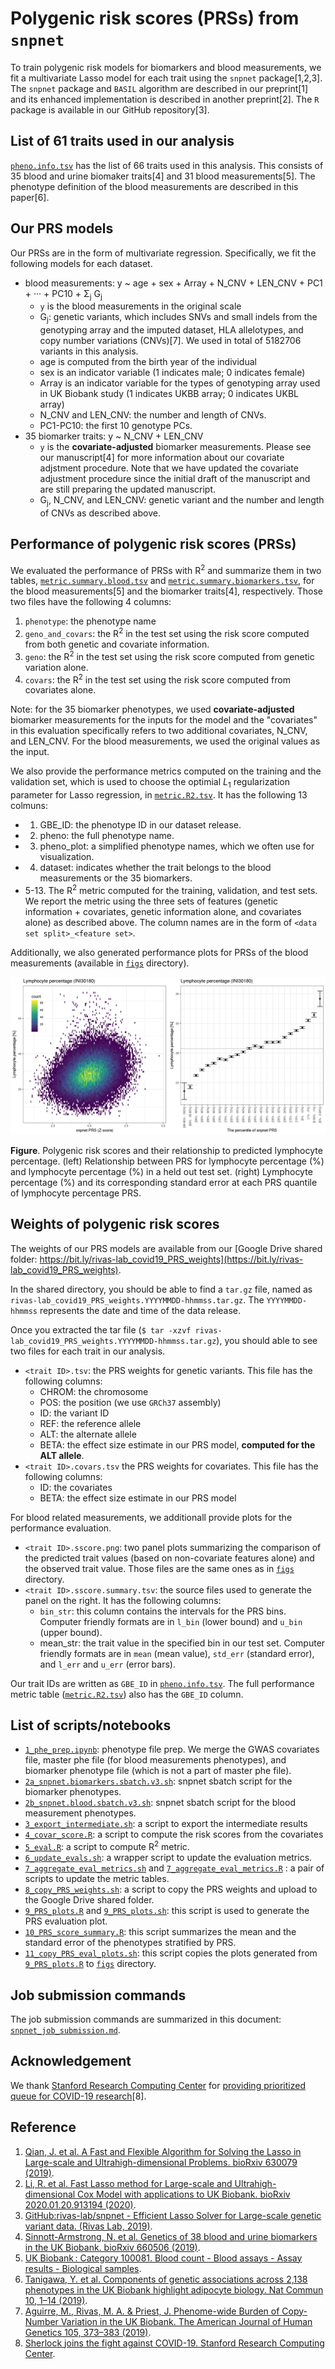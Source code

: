 # Polygenic risk scores (PRSs) from `snpnet`

To train polygenic risk models for biomarkers and blood measurements, we fit a multivariate Lasso model for each trait using the `snpnet` package[1,2,3]. The `snpnet` package and `BASIL` algorithm are described in our preprint[1] and its enhanced implementation is described in another preprint[2]. The `R` package is available in our GitHub repository[3].

## List of 61 traits used in our analysis

[`pheno.info.tsv`](pheno.info.tsv) has the list of 66 traits used in this analysis. This consists of 35 blood and urine biomaker traits[4] and 31 blood measurements[5]. The phenotype definition of the blood measurements are described in this paper[6].

## Our PRS models

Our PRSs are in the form of multivariate regression. Specifically, we fit the following models for each dataset.

- blood measurements: y ~ age + sex + Array + N_CNV + LEN_CNV + PC1 + &middot;&middot;&middot; + PC10 + &Sigma;<sub>j</sub> G<sub>j</sub>
  - `y` is the blood measurements in the original scale
  - G<sub>j</sub>: genetic variants, which includes SNVs and small indels from the genotyping array and the imputed dataset, HLA allelotypes, and copy number variations (CNVs)[7]. We used in total of 5182706 variants in this analysis.
  - age is computed from the birth year of the individual
  - sex is an indicator variable (1 indicates male; 0 indicates female)
  - Array is an indicator variable for the types of genotyping array used in UK Biobank study (1 indicates UKBB array; 0 indicates UKBL array)
  - N_CNV and LEN_CNV: the number and length of CNVs.
  - PC1-PC10: the first 10 genotype PCs.
- 35 biomarker traits: y ~ N_CNV + LEN_CNV
  - `y` is the **covariate-adjusted** biomarker measurements. Please see our manuscript[4] for more information about our covariate adjstment procedure. Note that we have updated the covariate adjustment procedure since the initial draft of the manuscript and are still preparing the updated manuscript.
  - G<sub>j</sub>, N_CNV, and LEN_CNV: genetic variant and the number and length of CNVs as described above.

## Performance of polygenic risk scores (PRSs)

We evaluated the performance of PRSs with R<sup>2</sup> and summarize them in two tables, [`metric.summary.blood.tsv`](metric.summary.blood.tsv) and [`metric.summary.biomarkers.tsv`](metric.summary.biomarkers.tsv), for the blood measurements[5] and the biomarker traits[4], respectively. Those two files have the following 4 columns:

1. `phenotype`: the phenotype name
2. `geno_and_covars`: the R<sup>2</sup> in the test set using the risk score computed from both genetic and covariate information.
3. `geno`: the R<sup>2</sup> in the test set using the risk score computed from genetic variation alone.
4. `covars`: the R<sup>2</sup> in the test set using the risk score computed from covariates alone.

Note: for the 35 biomarker phenotypes, we used **covariate-adjusted** biomarker measurements for the inputs for the model and the "covariates" in this evaluation specifically refers to two additional covariates, N_CNV, and LEN_CNV. For the blood measurements, we used the original values as the input.

We also provide the performance metrics computed on the training and the validation set, which is used to choose the optimial _L_<sub>1</sub> regularization parameter for Lasso regression, in [`metric.R2.tsv`](metric.R2.tsv). It has the following 13 colmuns:

- 1. GBE_ID: the phenotype ID in our dataset release.
- 2. pheno: the full phenotype name.
- 3. pheno_plot: a simplified phenotype names, which we often use for visualization.
- 4. dataset: indicates whether the trait belongs to the blood measurements or the 35 biomarkers.
- 5-13. The R<sup>2</sup> metric computed for the training, validation, and test sets. We report the metric using the three sets of features (genetic information + covariates, genetic information alone, and covariates alone) as described above. The column names are in the form of `<data set split>_<feature set>`.

Additionally, we also generated performance plots for PRSs of the blood measurements (available in [`figs`](figs) directory).

![PRS.eval.Lymphocyte_percentage.png](figs/PRS.eval.Lymphocyte_percentage.png)

 **Figure**. Polygenic risk scores and their relationship to predicted lymphocyte percentage. (left) Relationship between PRS for lymphocyte percentage (%) and lymphocyte percentage (%) in a held out test set. (right) Lymphocyte percentage (%) and its corresponding standard error at each PRS quantile of lymphocyte percentage PRS.

## Weights of polygenic risk scores

The weights of our PRS models are available from our [Google Drive shared folder: https://bit.ly/rivas-lab_covid19_PRS_weights](https://bit.ly/rivas-lab_covid19_PRS_weights).

In the shared directory, you should be able to find a `tar.gz` file, named as `rivas-lab_covid19_PRS_weights.YYYYMMDD-hhmmss.tar.gz`. The `YYYYMMDD-hhmmss` represents the date and time of the data release.

Once you extracted the tar file (`$ tar -xzvf rivas-lab_covid19_PRS_weights.YYYYMMDD-hhmmss.tar.gz`), you should able to see two files for each trait in our analysis.

- `<trait ID>.tsv`: the PRS weights for genetic variants. This file has the following columns:
  - CHROM: the chromosome
  - POS: the position (we use `GRCh37` assembly)
  - ID: the variant ID
  - REF: the reference allele
  - ALT: the alternate allele
  - BETA: the effect size estimate in our PRS model, **computed for the ALT allele**.
- `<trait ID>.covars.tsv` the PRS weights for covariates. This file has the following columns:
  - ID: the covariates
  - BETA: the effect size estimate in our PRS model

For blood related measurements, we additionall provide plots for the performance evaluation.

- `<trait ID>.sscore.png`: two panel plots summarizing the comparison of the predicted trait values (based on non-covariate features alone) and the observed trait value. Those files are the same ones as in [`figs`](figs) directory.
- `<trait ID>.sscore.summary.tsv`: the source files used to generate the panel on the right. It has the following columns:
  - `bin_str`: this column contains the intervals for the PRS bins. Computer friendly formats are in `l_bin` (lower bound) and `u_bin` (upper bound).
  - mean_str: the trait value in the specified bin in our test set. Computer friendly formats are in `mean` (mean value), `std_err` (standard error), and `l_err` and `u_err` (error bars).

Our trait IDs are written as `GBE_ID` in [`pheno.info.tsv`](pheno_info.tsv). The full performance metric table ([`metric.R2.tsv`](metric.R2.tsv)) also has the `GBE_ID` column.

## List of scripts/notebooks

- [`1_phe_prep.ipynb`](1_phe_prep.ipynb): phenotype file prep. We merge the GWAS covariates file, master phe file (for blood measurements phenotypes), and biomarker phenotype file (which is not a part of master phe file).
- [`2a_snpnet.biomarkers.sbatch.v3.sh`](2a_snpnet.biomarkers.sbatch.v3.sh): snpnet sbatch script for the biomarker phenotypes.
- [`2b_snpnet.blood.sbatch.v3.sh`](2b_snpnet.blood.sbatch.v3.sh): snpnet sbatch script for the blood measurement phenotypes.
- [`3_export_intermediate.sh`](3_export_intermediate.sh): a script to export the intermediate results
- [`4_covar_score.R`](4_covar_score.R): a script to compute the risk scores from the covariates
- [`5_eval.R`](5_eval.R): a script to compute R<sup>2</sup> metric.
- [`6_update_evals.sh`](6_update_evals.sh): a wrapper script to update the evaluation metrics.
- [`7_aggregate_eval_metrics.sh`](7_aggregate_eval_metrics.sh) and [`7_aggregate_eval_metrics.R`](7_aggregate_eval_metrics.R) : a pair of scripts to update the metric tables.
- [`8_copy_PRS_weights.sh`](8_copy_PRS_weights.sh): a script to copy the PRS weights and upload to the Google Drive shared folder.
- [`9_PRS_plots.R`](9_PRS_plots.R) and [`9_PRS_plots.sh`](9_PRS_plots.sh): this script is used to generate the PRS evaluation plot.
- [`10_PRS_score_summary.R`](10_PRS_score_summary.R): this script summarizes the mean and the standard error of the phenotypes stratified by PRS.
- [`11_copy_PRS_eval_plots.sh`](11_copy_PRS_eval_plots.sh): this script copies the plots generated from [`9_PRS_plots.R`](9_PRS_plots.R) to [`figs`](figs) directory.

## Job submission commands

The job submission commands are summarized in this document: [`snpnet_job_submission.md`](snpnet_job_submission.md).

## Acknowledgement

We thank [Stanford Research Computing Center](https://srcc.stanford.edu/) for [providing prioritized queue for COVID-19 research](http://news.sherlock.stanford.edu/posts/sherlock-joins-the-fight-against-covid-19)[8].

## Reference

1. [Qian, J. et al. A Fast and Flexible Algorithm for Solving the Lasso in Large-scale and Ultrahigh-dimensional Problems. bioRxiv 630079 (2019)](https://doi.org/doi:10.1101/630079).
2. [Li, R. et al. Fast Lasso method for Large-scale and Ultrahigh-dimensional Cox Model with applications to UK Biobank. bioRxiv 2020.01.20.913194 (2020)](https://doi.org/10.1101/2020.01.20.913194).
3. [GitHub:rivas-lab/snpnet - Efficient Lasso Solver for Large-scale genetic variant data. (Rivas Lab, 2019)](https://github.com/rivas-lab/snpnet).
4. [Sinnott-Armstrong, N. et al. Genetics of 38 blood and urine biomarkers in the UK Biobank. bioRxiv 660506 (2019)](https://doi.org/10.1101/660506).
5. [UK Biobank : Category 100081. Blood count - Blood assays - Assay results - Biological samples](http://biobank.ctsu.ox.ac.uk/crystal/label.cgi?id=100081).
6. [Tanigawa, Y. et al. Components of genetic associations across 2,138 phenotypes in the UK Biobank highlight adipocyte biology. Nat Commun 10, 1–14 (2019)](https://doi.org/10.1038/s41467-019-11953-9).
7. [Aguirre, M., Rivas, M. A. & Priest, J. Phenome-wide Burden of Copy-Number Variation in the UK Biobank. The American Journal of Human Genetics 105, 373–383 (2019)](https://doi.org/10.1016/j.ajhg.2019.07.001).
8. [Sherlock joins the fight against COVID-19. Stanford Research Computing Center](http://news.sherlock.stanford.edu/posts/sherlock-joins-the-fight-against-covid-19).
